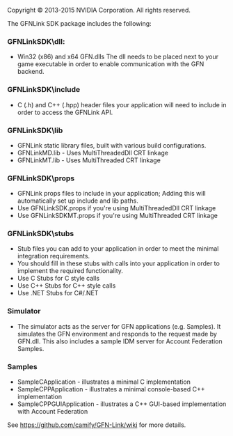 Copyright © 2013-2015 NVIDIA Corporation. All rights reserved.

The GFNLink SDK package includes the following:

### GFNLinkSDK\dll:            
* Win32 (x86) and x64 GFN.dlls The dll needs to be placed next to your game executable in order to enable communication with the GFN backend.

### GFNLinkSDK\include         
* C (.h) and C++ (.hpp) header files your application will need to include in order to access the GFNLink API.

### GFNLinkSDK\lib             
* GFNLink static library files, built with various build configurations. 
* GFNLinkMD.lib - Uses MultiThreadedDll CRT linkage
* GFNLinkMT.lib - Uses MultiThreaded CRT linkage

### GFNLinkSDK\props
* GFNLink props files to include in your application; Adding this will automatically set up include and lib paths.
* Use GFNLinkSDK.props if you're using MultiThreadedDll CRT linkage
* Use GFNLinkSDKMT.props if you're using MultiThreaded CRT linkage

### GFNLinkSDK\stubs
* Stub files you can add to your application in order to meet the minimal integration requirements.
* You should fill in these stubs with calls into your application in order to implement the required functionality.
* Use C Stubs for C style calls
* Use C++ Stubs for C++ style calls
* Use .NET Stubs for C#/.NET

### Simulator
* The simulator acts as the server for GFN applications (e.g. Samples). It simulates the GFN environment and responds to the request made by GFN.dll. This also includes a sample IDM server for Account Federation Samples. 

### Samples 
* SampleCApplication - illustrates a minimal C implementation
* SampleCPPApplication - illustrates a minimal console-based C++ implementation
* SampleCPPGUIApplication - illustrates a C++ GUI-based implementation with Account Federation 

See https://github.com/camify/GFN-Link/wiki for more details.
